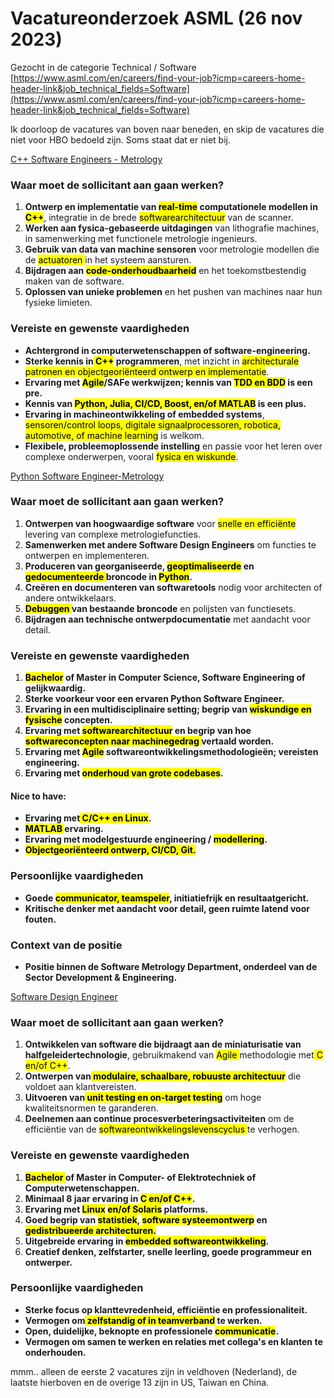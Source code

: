 # Vacatureonderzoek ASML (26 nov 2023)

Gezocht in de categorie Technical / Software
[https://www.asml.com/en/careers/find-your-job?icmp=careers-home-header-link&job_technical_fields=Software](https://www.asml.com/en/careers/find-your-job?icmp=careers-home-header-link&job_technical_fields=Software)

Ik doorloop de vacatures van boven naar beneden, en skip de vacatures die niet voor HBO bedoeld zijn. Soms staat dat er niet bij. 

[C++ Software Engineers - Metrology](https://www.asml.com/en/careers/find-your-job/c-software-engineers-metrology-j00278108)

### Waar moet de sollicitant aan gaan werken?

1. **Ontwerp en implementatie van <mark>real-time</mark> computationele modellen in <mark>C++</mark>**, integratie in de brede <mark>softwarearchitectuur</mark> van de scanner.
2. **Werken aan fysica-gebaseerde uitdagingen** van lithografie machines, in samenwerking met functionele metrologie ingenieurs.
3. **Gebruik van data van machine sensoren** voor metrologie modellen die de <mark>actuatoren </mark>in het systeem aansturen.
4. **Bijdragen aan <mark>code-onderhoudbaarheid**</mark> en het toekomstbestendig maken van de software.
5. **Oplossen van unieke problemen** en het pushen van machines naar hun fysieke limieten.

### Vereiste en gewenste vaardigheden

- **Achtergrond in computerwetenschappen of software-engineering.**
- **Sterke kennis in<mark> C++</mark> programmeren**, met inzicht in <mark>architecturale patronen en objectgeoriënteerd ontwerp en implementatie</mark>.
- **Ervaring met <mark>Agile</mark>/SAFe werkwijzen; kennis van <mark>TDD en BDD</mark> is een pre.**
- **Kennis van <mark>Python, Julia, CI/CD, Boost, en/of MATLAB</mark> is een plus.**
- **Ervaring in machineontwikkeling of embedded systems**, <mark>sensoren/control loops, digitale signaalprocessoren, robotica, automotive, of machine learning</mark> is welkom.
- **Flexibele, probleemoplossende instelling** en passie voor het leren over complexe onderwerpen, vooral <mark>fysica en wiskunde</mark>.

[Python Software Engineer-Metrology](https://www.asml.com/en/careers/find-your-job/python-software-engineer-metrology-j00287932)

### Waar moet de sollicitant aan gaan werken?

1. **Ontwerpen van hoogwaardige software** voor <mark>snelle en efficiënte</mark> levering van complexe metrologiefuncties.
2. **Samenwerken met andere Software Design Engineers** om functies te ontwerpen en implementeren.
3. **Produceren van georganiseerde, <mark>geoptimaliseerde</mark> en <mark>gedocumenteerde </mark>broncode in <mark>Python</mark>.**
4. **Creëren en documenteren van softwaretools** nodig voor architecten of andere ontwikkelaars.
5. **<mark>Debuggen </mark>van bestaande broncode** en polijsten van functiesets.
6. **Bijdragen aan technische ontwerpdocumentatie** met aandacht voor detail.

### Vereiste en gewenste vaardigheden

1. **<mark>Bachelor</mark> of Master in Computer Science, Software Engineering of gelijkwaardig.**
2. **Sterke voorkeur voor een ervaren Python Software Engineer.**
3. **Ervaring in een multidisciplinaire setting; begrip van <mark>wiskundige en fysische</mark> concepten.**
4. **Ervaring met <mark>softwarearchitectuur</mark> en begrip van hoe <mark>softwareconcepten naar machinegedrag </mark>vertaald worden.**
5. **Ervaring met <mark>Agile</mark> softwareontwikkelingsmethodologieën; vereisten engineering.**
6. **Ervaring met <mark>onderhoud van grote codebases</mark>.**

#### Nice to have:

- **Ervaring met<mark> C/C++ en Linux</mark>.**
- **<mark>MATLAB </mark>ervaring.**
- **Ervaring met modelgestuurde engineering / <mark>modellering</mark>.**
- <mark>**Objectgeoriënteerd ontwerp, CI/CD, Git.</mark>**

### Persoonlijke vaardigheden

- **Goede <mark>communicator, teamspeler</mark>, initiatiefrijk en resultaatgericht.**
- **Kritische denker met aandacht voor detail, geen ruimte latend voor fouten.**

### Context van de positie

- **Positie binnen de Software Metrology Department, onderdeel van de Sector Development & Engineering.**

[Software Design Engineer](https://www.asml.com/en/careers/find-your-job/software-design-engineer-j00287058)

### Waar moet de sollicitant aan gaan werken?

1. **Ontwikkelen van software die bijdraagt aan de miniaturisatie van halfgeleidertechnologie**, gebruikmakend van <mark>Agile </mark>methodologie met<mark> C en/of C++</mark>.
2. **Ontwerpen van<mark> modulaire, schaalbare, robuuste architectuur</mark>** die voldoet aan klantvereisten.
3. **Uitvoeren van<mark> unit testing en on-target testing**</mark> om hoge kwaliteitsnormen te garanderen.
4. **Deelnemen aan continue procesverbeteringsactiviteiten** om de efficiëntie van de <mark>softwareontwikkelingslevenscyclus </mark>te verhogen.

### Vereiste en gewenste vaardigheden

1. **<mark>Bachelor </mark>of Master in Computer- of Elektrotechniek of Computerwetenschappen.**
2. **Minimaal 8 jaar ervaring in <mark>C en/of C++</mark>.**
3. **Ervaring met <mark>Linux</mark> <mark>en/of Solaris</mark> platforms.**
4. **Goed begrip van <mark>statistiek</mark>, <mark>software systeemontwerp</mark> en <mark>gedistribueerde architecturen.</mark>**
5. **Uitgebreide ervaring in <mark>embedded softwareontwikkeling</mark>.**
6. **Creatief denken, zelfstarter, snelle leerling, goede programmeur en ontwerper.**

### Persoonlijke vaardigheden

- **Sterke focus op klanttevredenheid, efficiëntie en professionaliteit.**
- **Vermogen om<mark> zelfstandig of in teamverband</mark> te werken.**
- **Open, duidelijke, beknopte en professionele <mark>communicatie</mark>.**
- **Vermogen om samen te werken en relaties met collega's en klanten te onderhouden.**

mmm.. alleen de eerste 2 vacatures zijn in veldhoven (Nederland), de laatste hierboven en de overige 13 zijn in US, Taiwan en China.
